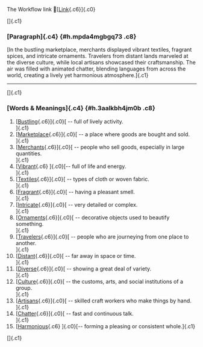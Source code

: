 The Workflow link
👏[[Link](https://www.google.com/url?q=http://www.google.com&sa=D&source=editors&ust=1758907560443388&usg=AOvVaw1sfzq_2XNUjDRVQNavNuAr){.c6}]{.c0}

[]{.c1}

### [Paragraph]{.c4} {#h.mpda4mgbgq73 .c8}

[In the bustling marketplace, merchants displayed vibrant textiles,
fragrant spices, and intricate ornaments. Travelers from distant lands
marveled at the diverse culture, while local artisans showcased their
craftsmanship. The air was filled with animated chatter, blending
languages from across the world, creating a lively yet harmonious
atmosphere.]{.c1}

------------------------------------------------------------------------

[]{.c1}

### [Words & Meanings]{.c4} {#h.3aalkbh4jm0b .c8}

1.  [[Bustling](https://www.google.com/url?q=http://www.google.com&sa=D&source=editors&ust=1758907560444148&usg=AOvVaw2gCBVo9vjmnNeB2fYkXA7T){.c6}]{.c0}[ --
    full of lively activity.\
    ]{.c1}
2.  [[Marketplace](https://www.google.com/url?q=http://www.google.com&sa=D&source=editors&ust=1758907560444295&usg=AOvVaw2LWSlV3grjUQIOs9ijUXHu){.c6}]{.c0}[ --
    a place where goods are bought and sold.\
    ]{.c1}
3.  [[Merchants](https://www.google.com/url?q=http://www.google.com&sa=D&source=editors&ust=1758907560444516&usg=AOvVaw1uWIP4OY8orHryV6fuCRjH){.c6}]{.c0}[ --
    people who sell goods, especially in large quantities.\
    ]{.c1}
4.  [[Vibrant](https://www.google.com/url?q=http://www.google.com&sa=D&source=editors&ust=1758907560444794&usg=AOvVaw3yXyoBiwK6LF--2zE4SyaO){.c6}
    ]{.c0}[-- full of life and energy.\
    ]{.c1}
5.  [[Textiles](https://www.google.com/url?q=http://www.google.com&sa=D&source=editors&ust=1758907560444920&usg=AOvVaw3C2sXDcD8hKx1ZMyeCnDDn){.c6}]{.c0}[ --
    types of cloth or woven fabric.\
    ]{.c1}
6.  [[Fragrant](https://www.google.com/url?q=http://www.google.com&sa=D&source=editors&ust=1758907560445040&usg=AOvVaw1RN9uRIpra86Esx1aRVa5Q){.c6}]{.c0}[ --
    having a pleasant smell.\
    ]{.c1}
7.  [[Intricate](https://www.google.com/url?q=http://www.google.com&sa=D&source=editors&ust=1758907560445147&usg=AOvVaw2n3JCUtUhJgKoJtdJCj5FP){.c6}]{.c0}[ --
    very detailed or complex.\
    ]{.c1}
8.  [[Ornaments](https://www.google.com/url?q=http://www.google.com&sa=D&source=editors&ust=1758907560445256&usg=AOvVaw088eOYeAYB2jma7tZOdSnd){.c6}]{.c0}[ --
    decorative objects used to beautify something.\
    ]{.c1}
9.  [[Travelers](https://www.google.com/url?q=http://www.google.com&sa=D&source=editors&ust=1758907560445390&usg=AOvVaw3j7Goxv--LEN_3NsfSvvpt){.c6}]{.c0}[ --
    people who are journeying from one place to another.\
    ]{.c1}
10. [[Distant](https://www.google.com/url?q=http://www.google.com&sa=D&source=editors&ust=1758907560445528&usg=AOvVaw2rz8FT1iwL9DzPwnYak31e){.c6}]{.c0}[ --
    far away in space or time.\
    ]{.c1}
11. [[Diverse](https://www.google.com/url?q=http://www.google.com&sa=D&source=editors&ust=1758907560445640&usg=AOvVaw2RMTjMQqXHY0F5hUABgJZ0){.c6}]{.c0}[ --
    showing a great deal of variety.\
    ]{.c1}
12. [[Culture](https://www.google.com/url?q=http://www.google.com&sa=D&source=editors&ust=1758907560445753&usg=AOvVaw3r20PXbcTEaU0GSMSMm6Li){.c6}]{.c0}[ --
    the customs, arts, and social institutions of a group.\
    ]{.c1}
13. [[Artisans](https://www.google.com/url?q=http://www.google.com&sa=D&source=editors&ust=1758907560445886&usg=AOvVaw2iuUernQtwNloHSZkKkGA-){.c6}]{.c0}[ --
    skilled craft workers who make things by hand.\
    ]{.c1}
14. [[Chatter](https://www.google.com/url?q=http://www.google.com&sa=D&source=editors&ust=1758907560446012&usg=AOvVaw2wupTq2DbaL2e1O3F8XWjt){.c6}]{.c0}[ --
    fast and continuous talk.\
    ]{.c1}
15. [[Harmonious](https://www.google.com/url?q=http://www.google.com&sa=D&source=editors&ust=1758907560446152&usg=AOvVaw2mA6yd3G9BTkHWAJJ1xFBf){.c6}
    ]{.c0}[-- forming a pleasing or consistent whole.]{.c1}

[]{.c1}
